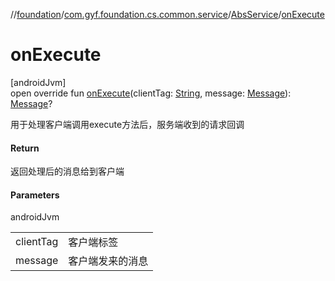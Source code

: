 //[foundation](../../../index.md)/[com.gyf.foundation.cs.common.service](../index.md)/[AbsService](index.md)/[onExecute](on-execute.md)

# onExecute

[androidJvm]\
open override fun [onExecute](on-execute.md)(clientTag: [String](https://kotlinlang.org/api/core/kotlin-stdlib/kotlin/-string/index.html), message: [Message](https://developer.android.com/reference/kotlin/android/os/Message.html)): [Message](https://developer.android.com/reference/kotlin/android/os/Message.html)?

用于处理客户端调用execute方法后，服务端收到的请求回调

#### Return

返回处理后的消息给到客户端

#### Parameters

androidJvm

| | |
|---|---|
| clientTag | 客户端标签 |
| message | 客户端发来的消息 |